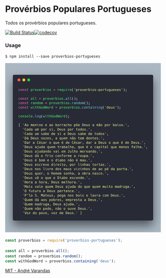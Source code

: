 # Provérbios Populares Portugueses

Todos os provérbios populares portugueses.

[![Build Status](https://travis-ci.org/AndreVarandas/proverbios-populares.svg?branch=master)](https://travis-ci.org/AndreVarandas/proverbios-populares)[![codecov](https://codecov.io/gh/AndreVarandas/proverbios-populares/branch/master/graph/badge.svg)](https://codecov.io/gh/AndreVarandas/proverbios-populares)

### Usage
`$ npm install --save proverbios-portugueses`

![](extra/demo.png)

```javascript
const proverbios = require('proverbios-portugueses');

const all = proverbios.all();
const random = proverbios.random();
const withGodWord = proverbios.containing('deus');
```

[MIT - André Varandas](LICENSE)
